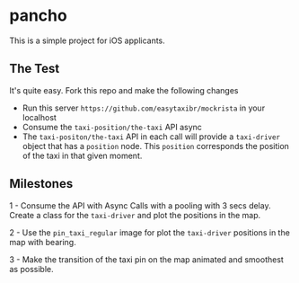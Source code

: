 # pancho

This is a simple project for iOS applicants.

## The Test

It's quite easy. Fork this repo and make the following changes

- Run this server `https://github.com/easytaxibr/mockrista` in your localhost
- Consume the `taxi-position/the-taxi` API async
- The `taxi-positon/the-taxi` API in each call will provide a `taxi-driver` object that has a `position` node. This `position`
corresponds the position of the taxi in that given moment. 

## Milestones

1 - Consume the API with Async Calls with a pooling with 3 secs delay. Create a class for the `taxi-driver` and plot 
the positions in the map.

2 - Use the `pin_taxi_regular` image for plot the `taxi-driver` positions in the map with bearing.

3 - Make the transition of the taxi pin on the map animated and smoothest as possible.
